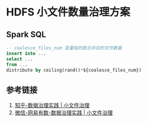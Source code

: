 # HDFS 小文件数量治理方案





## Spark SQL

```sql
-- coalesce_files_num 变量指的是合并后的文件数量
insert into ...
select ...
from ...
distribute by ceiling(rand()*${coalesce_files_num})
```

## 参考链接
1. [知乎-数据治理实践 | 小文件治理](https://zhuanlan.zhihu.com/p/626957276)
2. [微信-网易有数-数据治理实践 | 小文件治理](https://mp.weixin.qq.com/s/HDxAGhGIPvXF38wPiXZ7xg)
